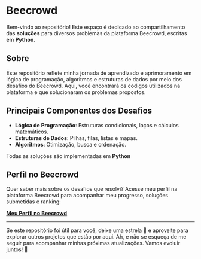 # Beecrowd  

Bem-vindo ao repositório! Este espaço é dedicado ao compartilhamento das **soluções** para diversos problemas da plataforma Beecrowd, escritas em **Python**.  

## Sobre  

Este repositório reflete minha jornada de aprendizado e aprimoramento em lógica de programação, algoritmos e estruturas de dados por meio dos desafios do Beecrowd. Aqui, você encontrará os codigos utilizados na plataforma e que solucionaram os problemas propostos.

## Principais Componentes dos Desafios  

- **Lógica de Programação**: Estruturas condicionais, laços e cálculos matemáticos.  
- **Estruturas de Dados**: Pilhas, filas, listas e mapas.  
- **Algoritmos**: Otimização, busca e ordenação.  

Todas as soluções são implementadas em **Python**

## Perfil no Beecrowd  

Quer saber mais sobre os desafios que resolvi? Acesse meu perfil na plataforma Beecrowd para acompanhar meu progresso, soluções submetidas e ranking:  

**[Meu Perfil no Beecrowd](https://judge.beecrowd.com/pt/profile/812353)**

---

Se este repositório foi útil para você, deixe uma estrela 🌟 e aproveite para explorar outros projetos que estão por aqui. Ah, e não se esqueça de me seguir para acompanhar minhas próximas atualizações. Vamos evoluir juntos! 🚀
